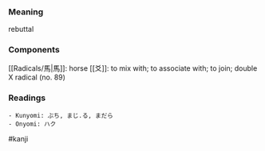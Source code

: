 ### Meaning

rebuttal

### Components

[[Radicals/馬|馬]]: horse [[爻]]: to mix with; to associate with; to join; double X radical (no. 89)

### Readings

```
- Kunyomi: ぶち, まじ.る, まだら
- Onyomi: ハク
```

#kanji